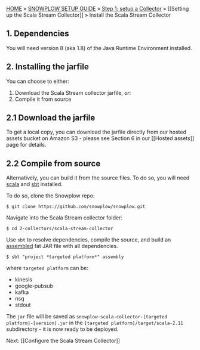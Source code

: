[HOME](Home) » [SNOWPLOW SETUP GUIDE](Setting-up-Snowplow) » [Step 1: setup a Collector](Setting-up-a-Collector) » [[Setting up the Scala Stream Collector]] » Install the Scala Stream Collector

## 1. Dependencies

You will need version 8 (aka 1.8) of the Java Runtime Environment installed.

## 2. Installing the jarfile

You can choose to either:

1. Download the Scala Stream collector jarfile, _or:_
2. Compile it from source

## 2.1 Download the jarfile

To get a local copy, you can download the jarfile directly from our hosted assets bucket on Amazon
S3 - please see Section 6 in our [[Hosted assets]] page for details.

## 2.2 Compile from source

Alternatively, you can build it from the source files. To do so, you will need [scala][scala] and
[sbt][sbt] installed.

To do so, clone the Snowplow repo:

	$ git clone https://github.com/snowplow/snowplow.git

Navigate into the Scala Stream collector folder:

	$ cd 2-collectors/scala-stream-collector

Use `sbt` to resolve dependencies, compile the source, and build an [assembled][assembly] fat JAR
file with all dependencies.

	$ sbt "project *targeted platform*" assembly

where `targeted platform` can be:

- kinesis
- google-pubsub
- kafka
- nsq
- stdout

The `jar` file will be saved as `snowplow-scala-collector-[targeted platform]-[version].jar` in the
`[targeted platform]/target/scala-2.11` subdirectory - it is now ready to be deployed.

Next: [[Configure the Scala Stream Collector]]

[s3-download]: https://github.com/snowplow/snowplow/wiki/Hosted-assets
[scala]: http://scala-lang.org/
[sbt]: http://www.scala-sbt.org/
[assembly]: https://github.com/sbt/sbt-assembly
